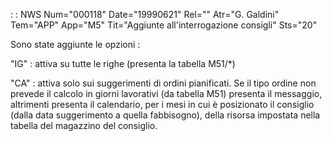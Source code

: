 :  : NWS Num="000118" Date="19990621" Rel="" Atr="G. Galdini" Tem="APP" App="M5" Tit="Aggiunte all'interrogazione consigli" Sts="20"

Sono state aggiunte le opzioni : 

"IG" :  attiva su tutte le righe (presenta la tabella M51/*)

"CA" :  attiva solo sui suggerimenti di ordini pianificati.
             Se il tipo ordine non prevede il calcolo in giorni lavorativi (da tabella M51) presenta il messaggio,
             altrimenti presenta il calendario, per i mesi in cui è posizionato il consiglio (dalla
data suggerimento
             a quella fabbisogno), della risorsa impostata nella tabella del magazzino del consiglio.

